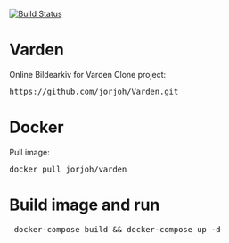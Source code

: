 [![Build Status](https://travis-ci.org/jorjoh/Varden.svg?branch=master)](https://travis-ci.org/jorjoh/Varden)
# Varden
Online Bildearkiv for Varden
Clone project:
<pre>https://github.com/jorjoh/Varden.git</pre>

# Docker
Pull image:
<pre>docker pull jorjoh/varden</pre>

# Build image and run
<pre> docker-compose build && docker-compose up -d </pre>
